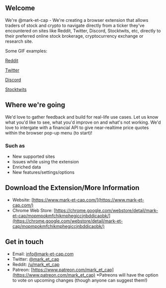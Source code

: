 ## Welcome
We're @mark-et-cap - We're creating a browser extension that allows traders of stock and crypto to navigate directly from a ticker they've encountered on sites like Reddit, Twitter, Discord, Stocktwits, etc, directly to their preferred online stock brokerage, cryptocurrency exchange or research site. 

Some GIF examples:

  [Reddit](https://imgur.com/7iqVih7) 

  [Twitter](https://imgur.com/lvE40eT) 

  [Discord](https://imgur.com/QIVFwkU) 

  [Stocktwits](https://imgur.com/UsNzXZi) 

## Where we're going

We'd love to gather feedback and build for real-life use cases. Let us know what you'd like to see, what you'd improve on and what's not working. We'd love to intergate with a financial API to give near-realtime price quotes within the browser pop-up menu (to start)!
  ### Such as
  - New supported sites
  - Issues while using the extension
  - Enriched data
  - New features/settings/options

## Download the Extension/More Information
  - Website: [https://www.mark-et-cap.com/](https://www.mark-et-cap.com/)
  - Chrome Web Store: [https://chrome.google.com/webstore/detail/mark-et-cap/mopmpokmfchikmphegiccjnbddicaobk/](https://chrome.google.com/webstore/detail/mark-et-cap/mopmpokmfchikmphegiccjnbddicaobk/)

## Get in touch
  - Email: [info@mark-et-cap.com](info@mark-et-cap.com)
  - Twitter: [@mark_et_cap](https://twitter.com/mark_et_cap)
  - Reddit: [/u/mark_et_cap](https://www.reddit.com/user/mark_et_cap)
  - Patreon: [https://www.patreon.com/mark_et_cap](https://www.patreon.com/mark_et_cap) 
    *Patreons will have the option to vote on upcoming changes (though anyone can suggest them!)
